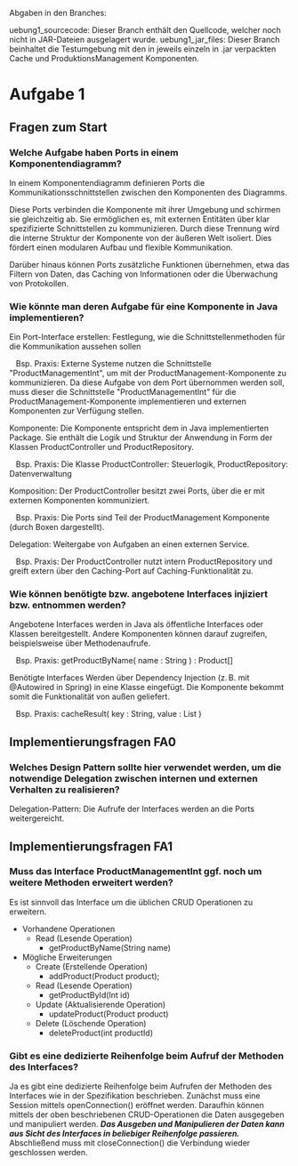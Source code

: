Abgaben in den Branches:

uebung1_sourcecode: Dieser Branch enthält den Quellcode, welcher noch nicht in JAR-Dateien ausgelagert wurde.
uebung1_jar_files: Dieser Branch beinhaltet die Testumgebung mit den in jeweils einzeln in .jar verpackten Cache und ProduktionsManagement Komponenten.


# Aufgabe 1

## Fragen zum Start

### Welche Aufgabe haben Ports in einem Komponentendiagramm?

In einem Komponentendiagramm definieren Ports die Kommunikationsschnittstellen zwischen den Komponenten des Diagramms.

Diese Ports verbinden die Komponente mit ihrer Umgebung und schirmen sie gleichzeitig ab.
Sie ermöglichen es, mit externen Entitäten über klar spezifizierte Schnittstellen zu kommunizieren.
Durch diese Trennung wird die interne Struktur der Komponente von der äußeren Welt isoliert.
Dies fördert einen modularen Aufbau und flexible Kommunikation.

Darüber hinaus können Ports zusätzliche Funktionen übernehmen, etwa das Filtern von Daten, das Caching von Informationen oder die Überwachung von Protokollen.


### Wie könnte man deren Aufgabe für eine Komponente in Java implementieren?

Ein Port-Interface erstellen: Festlegung, wie die Schnittstellenmethoden für die Kommunikation aussehen sollen

&nbsp;&nbsp; Bsp. Praxis: Externe Systeme nutzen die Schnittstelle "ProductManagementInt", um mit der ProductManagement-Komponente zu kommunizieren. Da diese Aufgabe von dem Port übernommen werden soll, muss dieser die Schnittstelle "ProductManagementInt" für die ProductManagement-Komponente implementieren und externen Komponenten zur Verfügung stellen. 

Komponente: Die Komponente entspricht dem in Java implementierten Package. Sie enthält die Logik und Struktur der Anwendung in Form der Klassen ProductController und ProductRepository.

&nbsp;&nbsp; Bsp. Praxis: Die Klasse ProductController: Steuerlogik, ProductRepository: Datenverwaltung

Komposition: Der ProductController besitzt zwei Ports, über die er mit externen Komponenten kommuniziert.

&nbsp;&nbsp; Bsp. Praxis: Die Ports sind Teil der ProductManagement Komponente (durch Boxen dargestellt).

Delegation: Weitergabe von Aufgaben an einen externen Service.

&nbsp;&nbsp; Bsp. Praxis: Der ProductController nutzt intern ProductRepository und greift extern über den Caching-Port auf Caching-Funktionalität zu.

### Wie können benötigte bzw. angebotene Interfaces injiziert bzw. entnommen werden?

Angebotene Interfaces werden in Java als öffentliche Interfaces oder Klassen bereitgestellt. Andere Komponenten können darauf zugreifen, beispielsweise über Methodenaufrufe.

&nbsp;&nbsp; Bsp. Praxis: getProductByName( name : String ) : Product[]

Benötigte Interfaces Werden über Dependency Injection (z. B. mit @Autowired in Spring) in eine Klasse eingefügt. Die Komponente bekommt somit die Funktionalität von außen geliefert.

&nbsp;&nbsp; Bsp. Praxis: cacheResult( key : String, value : List<Object> )


## Implementierungsfragen FA0

### Welches Design Pattern sollte hier verwendet werden, um die notwendige Delegation zwischen internen und externen Verhalten zu realisieren?

Delegation-Pattern: Die Aufrufe der Interfaces werden an die Ports weitergereicht.

## Implementierungsfragen FA1

### Muss das Interface ProductManagementInt ggf. noch um weitere Methoden erweitert werden?

Es ist sinnvoll das Interface um die üblichen CRUD Operationen zu erweitern.

- Vorhandene Operationen
  - Read (Lesende Operation)
    - getProductByName(String name)
- Mögliche Erweiterungen
  - Create (Erstellende Operation)
    - addProduct(Product product);
  - Read (Lesende Operation)
    - getProductById(Int id)
  - Update (Aktualisierende Operation)
    - updateProduct(Product product)
  - Delete (Löschende Operation)
    - deleteProduct(int productId)
   
### Gibt es eine dedizierte Reihenfolge beim Aufruf der Methoden des Interfaces?

Ja es gibt eine dedizierte Reihenfolge beim Aufrufen der Methoden des Interfaces wie in der Spezifikation beschrieben. Zunächst muss eine Session mittels openConnection() eröffnet werden. Daraufhin können mittels der oben beschriebenen CRUD-Operationen die Daten ausgegeben und manipuliert werden. ***Das Ausgeben und Manipulieren der Daten kann aus Sicht des Interfaces in beliebiger Reihenfolge passieren.*** Abschließend muss mit closeConnection() die Verbindung wieder geschlossen werden.
